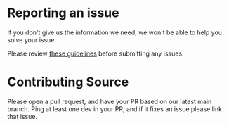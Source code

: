 # Reporting an issue

If you don't give us the information we need, we won't be able to help you solve your issue.

Please review [these guidelines](https://github.com/RasPlex/RasPlex/wiki/How-to-report-a-bug) before submitting any issues.

# Contributing Source

Please open a pull request, and have your PR based on our latest main branch. Ping at least one dev in your PR, and if it fixes an issue please link that issue.
